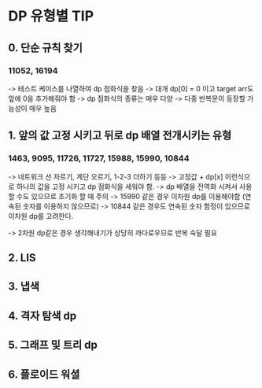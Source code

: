 # DP 유형별 TIP

## 0. 단순 규칙 찾기

### 11052, 16194

-> 테스트 케이스를 나열하여 dp 점화식을 찾음
-> 대개 dp[0] = 0 이고 target arr도 앞에 0을 추가해줘야 함
-> dp 점화식의 종류는 매우 다양
-> 다중 반복문이 등장할 가능성이 매우 높음

## 1. 앞의 값 고정 시키고 뒤로 dp 배열 전개시키는 유형

### 1463, 9095, 11726, 11727, 15988, 15990, 10844

-> 네트워크 선 자르기, 계단 오르기, 1-2-3 더하기 등등
-> 고정값 + dp[x] 이런식으로 하나의 값을 고정 시키고 dp 점화식을 세워야 함.
-> dp 배열을 전역화 시켜서 사용할 수도 있으므로 초기화 할 때 주의
-> 15990 같은 경우 이차원 dp를 이용해야함 (연속된 숫자를 이용하지 않으므로)
-> 10844 같은 경우도 연속된 숫자 함정이 있으므로 이차원 dp를 고려한다.

-> 2차원 dp같은 경우 생각해내기가 상당히 까다로우므로 반복 숙달 필요

## 2. LIS

## 3. 냅색

## 4. 격자 탐색 dp

## 5. 그래프 및 트리 dp

## 6. 플로이드 워셜
